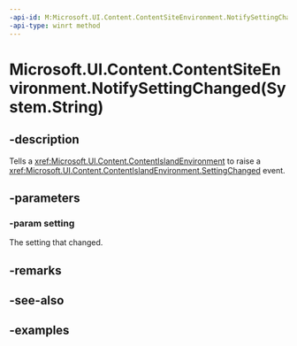 ```yaml
---
-api-id: M:Microsoft.UI.Content.ContentSiteEnvironment.NotifySettingChanged(System.String)
-api-type: winrt method
---
```


# Microsoft.UI.Content.ContentSiteEnvironment.NotifySettingChanged(System.String)

<!--
public void NotifySettingChanged (string setting);
-->

## -description

Tells a <xref:Microsoft.UI.Content.ContentIslandEnvironment> to raise a <xref:Microsoft.UI.Content.ContentIslandEnvironment.SettingChanged> event.

## -parameters

### -param setting

The setting that changed.

## -remarks

## -see-also

## -examples
